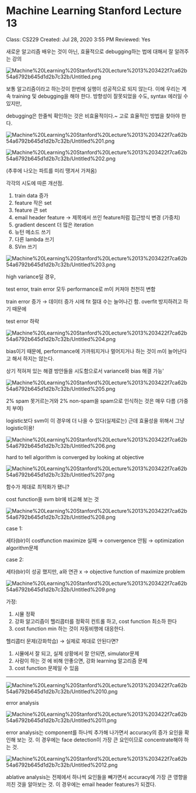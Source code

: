 # Machine Learning Stanford Lecture 13

Class: CS229
Created: Jul 28, 2020 3:55 PM
Reviewed: Yes

새로운 알고리즘 배우는 것이 아닌, 효율적으로 debugging하는 법에 대해서 잘 알려주는 강의

![Machine%20Learning%20Stanford%20Lecture%2013%203422f7ca62b54a6792b645d1d2b7c32b/Untitled.png](Machine%20Learning%20Stanford%20Lecture%2013%203422f7ca62b54a6792b645d1d2b7c32b/Untitled.png)

보통 알고리즘이라고 하는것이 한번에 실행이 성공적으로 되지 않는다. 이에 우리는 계속 training 및 debugging을 해야 한다. 방향성이 잘못되었을 수도, syntax 에러일 수 있지만,

debugging은 한줄씩 확인하는 것은 비효율적이다.~ 고로 효율적인 방법을 찾아야 한다.

![Machine%20Learning%20Stanford%20Lecture%2013%203422f7ca62b54a6792b645d1d2b7c32b/Untitled%201.png](Machine%20Learning%20Stanford%20Lecture%2013%203422f7ca62b54a6792b645d1d2b7c32b/Untitled%201.png)

![Machine%20Learning%20Stanford%20Lecture%2013%203422f7ca62b54a6792b645d1d2b7c32b/Untitled%202.png](Machine%20Learning%20Stanford%20Lecture%2013%203422f7ca62b54a6792b645d1d2b7c32b/Untitled%202.png)

(추후에 나오는 파트를 미리 땡겨서 가져옴)

각각의 시도에 따른 개선점.

1. train data 증가
2. feature 작은 set
3. feature 큰 set
4. email header feature → 제목에서 쓰인 feature처럼 접근방식 변경 (가중치)
5. gradient descent 더 많은 iteration
6. 뉴턴 메소드 쓰기
7. 다른 lambda 쓰기
8. SVm 쓰기

![Machine%20Learning%20Stanford%20Lecture%2013%203422f7ca62b54a6792b645d1d2b7c32b/Untitled%203.png](Machine%20Learning%20Stanford%20Lecture%2013%203422f7ca62b54a6792b645d1d2b7c32b/Untitled%203.png)

high variance일 경우, 

test error, train error 모두 performance로 m이 커져야 천천히 변함

train error 증가 → 데이터 증가 시에 fit 절대 수는 늘어나긴 함. overfit 방지하려고 하기 때문에

test error 하락

![Machine%20Learning%20Stanford%20Lecture%2013%203422f7ca62b54a6792b645d1d2b7c32b/Untitled%204.png](Machine%20Learning%20Stanford%20Lecture%2013%203422f7ca62b54a6792b645d1d2b7c32b/Untitled%204.png)

bias이기 때문에, performance에 가까워지거나 멀어지거나 하는 것이 m이 늘어난다고 해서 하지는 않는다. 

상기 적혀져 있는 해결 방안들을 시도함으로서 variance와 bias 해결 가능'

![Machine%20Learning%20Stanford%20Lecture%2013%203422f7ca62b54a6792b645d1d2b7c32b/Untitled%205.png](Machine%20Learning%20Stanford%20Lecture%2013%203422f7ca62b54a6792b645d1d2b7c32b/Untitled%205.png)

2% spam 못거르는거와 2% non-spam을 spam으로 인식하는 것은 매우 다름 (가중치 부여)

logistic보다 svm이 이 경우에 더 나을 수 있다(실제로는) 근데 효율성을 위해서 그냥 logistic이용!

![Machine%20Learning%20Stanford%20Lecture%2013%203422f7ca62b54a6792b645d1d2b7c32b/Untitled%206.png](Machine%20Learning%20Stanford%20Lecture%2013%203422f7ca62b54a6792b645d1d2b7c32b/Untitled%206.png)

hard to tell algorithm is converged by looking at objective

![Machine%20Learning%20Stanford%20Lecture%2013%203422f7ca62b54a6792b645d1d2b7c32b/Untitled%207.png](Machine%20Learning%20Stanford%20Lecture%2013%203422f7ca62b54a6792b645d1d2b7c32b/Untitled%207.png)

함수가 제대로 최적화가 됐니?

cost function을 svm blr에 비교해 보는 것

![Machine%20Learning%20Stanford%20Lecture%2013%203422f7ca62b54a6792b645d1d2b7c32b/Untitled%208.png](Machine%20Learning%20Stanford%20Lecture%2013%203422f7ca62b54a6792b645d1d2b7c32b/Untitled%208.png)

case 1:

세타(blr)이 costfunction maximize 실패 → convergence 안됨 → optimization algorithm문제

case 2: 

세타(blr)이 성공 했지만, a와 연관 x → objective function of maximize problem

![Machine%20Learning%20Stanford%20Lecture%2013%203422f7ca62b54a6792b645d1d2b7c32b/Untitled%209.png](Machine%20Learning%20Stanford%20Lecture%2013%203422f7ca62b54a6792b645d1d2b7c32b/Untitled%209.png)

가정:

1. 시뮬 정확
2. 강화 알고리즘이 헬리콥터를 정확히 컨트롤 하고, cost function 최소하 한다
3. cost function min 하는 것이 자동비행에 대응한다.

헬리콥터 문제(강화학습) → 실제로 제대로 안된다면?

1. 시뮬에서 잘 되고, 실제 상황에서 잘 안되면, simulator문제
2. 사람이 하는 것 에 비해 안좋으면, 강화 learning 알고리즘 문제
3. cost function 문제일 수 있음

---

![Machine%20Learning%20Stanford%20Lecture%2013%203422f7ca62b54a6792b645d1d2b7c32b/Untitled%2010.png](Machine%20Learning%20Stanford%20Lecture%2013%203422f7ca62b54a6792b645d1d2b7c32b/Untitled%2010.png)

error analysis

![Machine%20Learning%20Stanford%20Lecture%2013%203422f7ca62b54a6792b645d1d2b7c32b/Untitled%2011.png](Machine%20Learning%20Stanford%20Lecture%2013%203422f7ca62b54a6792b645d1d2b7c32b/Untitled%2011.png)

error analysis는 component를 하나씩 추가해 나가면서 accuracy의 증가 요인을 확인해 보는 것. 이 경우에는 face detection이 가장 큰 요인이므로 concentrate해야 하는 것.

![Machine%20Learning%20Stanford%20Lecture%2013%203422f7ca62b54a6792b645d1d2b7c32b/Untitled%2012.png](Machine%20Learning%20Stanford%20Lecture%2013%203422f7ca62b54a6792b645d1d2b7c32b/Untitled%2012.png)

ablative analysis는 전체에서 하나씩 요인들을 빼가면서 accuracy에 가장 큰 영향을 끼친 것을 알아보는 것. 이 경우에는 email header features가 되겠다.